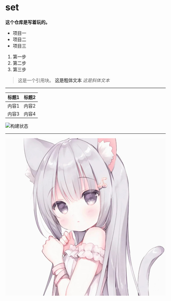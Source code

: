 # set
**这个仓库是写着玩的。**
- 项目一
- 项目二
- 项目三

1. 第一步
2. 第二步
3. 第三步
> 这是一个引用块。
**这是粗体文本**
*这是斜体文本*
---
| 标题1   | 标题2   |
| ------- | ------- |
| 内容1   | 内容2   |
| 内容3   | 内容4   |
![构建状态](徽章链接)

---
![](/img/IMG0107.png "annotation")
